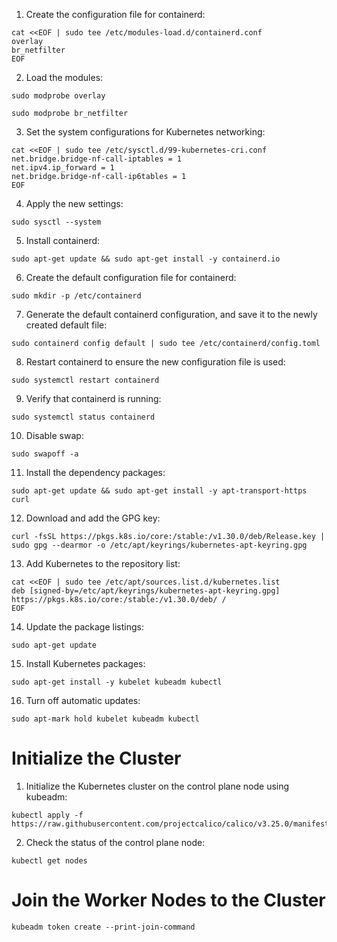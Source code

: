 1. Create the configuration file for containerd:
~~~
cat <<EOF | sudo tee /etc/modules-load.d/containerd.conf
overlay
br_netfilter
EOF
~~~
2. Load the modules:
~~~
sudo modprobe overlay
~~~
~~~
sudo modprobe br_netfilter
~~~
3. Set the system configurations for Kubernetes networking:
~~~
cat <<EOF | sudo tee /etc/sysctl.d/99-kubernetes-cri.conf
net.bridge.bridge-nf-call-iptables = 1
net.ipv4.ip_forward = 1
net.bridge.bridge-nf-call-ip6tables = 1
EOF
~~~
4. Apply the new settings:
~~~
sudo sysctl --system
~~~
5. Install containerd:
~~~
sudo apt-get update && sudo apt-get install -y containerd.io
~~~
6. Create the default configuration file for containerd:
~~~
sudo mkdir -p /etc/containerd
~~~
7. Generate the default containerd configuration, and save it to the newly created default file:
~~~
sudo containerd config default | sudo tee /etc/containerd/config.toml
~~~
8. Restart containerd to ensure the new configuration file is used:
~~~
sudo systemctl restart containerd
~~~
9. Verify that containerd is running:
~~~
sudo systemctl status containerd
~~~
10. Disable swap:
~~~
sudo swapoff -a
~~~
11. Install the dependency packages:
~~~
sudo apt-get update && sudo apt-get install -y apt-transport-https curl
~~~
12. Download and add the GPG key:
~~~
curl -fsSL https://pkgs.k8s.io/core:/stable:/v1.30.0/deb/Release.key | sudo gpg --dearmor -o /etc/apt/keyrings/kubernetes-apt-keyring.gpg
~~~
13. Add Kubernetes to the repository list:
~~~
cat <<EOF | sudo tee /etc/apt/sources.list.d/kubernetes.list
deb [signed-by=/etc/apt/keyrings/kubernetes-apt-keyring.gpg] https://pkgs.k8s.io/core:/stable:/v1.30.0/deb/ /
EOF
~~~
14. Update the package listings:
~~~
sudo apt-get update
~~~
15. Install Kubernetes packages:
~~~
sudo apt-get install -y kubelet kubeadm kubectl
~~~
16. Turn off automatic updates:
~~~
sudo apt-mark hold kubelet kubeadm kubectl
~~~
# Initialize the Cluster
1. Initialize the Kubernetes cluster on the control plane node using kubeadm:
~~~
kubectl apply -f https://raw.githubusercontent.com/projectcalico/calico/v3.25.0/manifests/calico.yaml
~~~
2. Check the status of the control plane node:
~~~
kubectl get nodes
~~~
# Join the Worker Nodes to the Cluster
~~~
kubeadm token create --print-join-command
~~~

